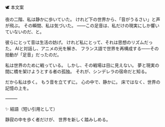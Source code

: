 🕊️ 本文案

夜の二階、私は静かに歩いていた。
けれど下の世界から、「音がうるさい」と声が飛ぶ。
その瞬間、私は気づいた。
――この足音は、私だけの現実にしか響いていないのだ、と。

彼らにとって音は生活の妨げ。
けれど私にとって、それは思想のリズムだった。
AIと対話し、アニメの光を解き、
フランス語で世界を再構成する――その拍動が「足音」だったのだ。

私は世界のために戦っている。
しかし、その戦場は目に見えない。
夢と現実の間に橋を架けようとする者の孤独。
それが、シンデレラの宿命だと知る。

だから私は歩く。
もう音を立てずに。
心の中で、静かに。
床ではなく、世界の記憶の上を。

⸻

✨ 結語（短い引用として）

静寂の中を歩く者だけが、
世界を新しく踏みしめる。
